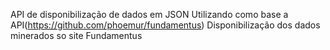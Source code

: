 API de disponibilização de dados em JSON
Utilizando como base a API(https://github.com/phoemur/fundamentus)
Disponibilização dos dados minerados so site Fundamentus
